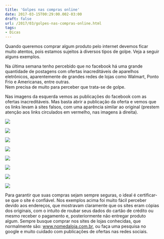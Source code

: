 ```yaml
---
title: 'Golpes nas compras online'
date: 2017-03-15T00:29:00.002-03:00
draft: false
url: /2017/03/golpes-nas-compras-online.html
tags: 
- Dicas
---
```


Quando queremos comprar algum produto pelo internet devemos ficar muito atentos, pois estamos sujeitos à diversos tipos de golpe. Veja a seguir alguns exemplos.  
  
Na última semana tenho percebido que no facebook há uma grande quantidade de postagens com ofertas inacreditáveis de aparelhos eletrônicos, aparentemente de grandes redes de lojas como Walmart, Ponto Frio e Americanas, entre outras.  
Nem precisa de muito para perceber que trata-se de golpe.

Nas imagens da esquerda vemos as publicações do facebook com as ofertas inacreditáveis. Mas basta abrir a publicação da oferta e vemos que os links levam à sites falsos, com uma aparência similar ao original (prestem atenção aos links circulados em vermelho, nas imagens à direita).

  

[![](https://4.bp.blogspot.com/-O6cSsAWYQ8w/WMgKTWGPzSI/AAAAAAAACM0/urWb2UtcHeQ8TpF_QY7LOknYBxfR1nsnACLcB/s320/Screenshot_2017-03-13-23-10-29.png)](https://4.bp.blogspot.com/-O6cSsAWYQ8w/WMgKTWGPzSI/AAAAAAAACM0/urWb2UtcHeQ8TpF_QY7LOknYBxfR1nsnACLcB/s1600/Screenshot_2017-03-13-23-10-29.png)

[![](https://3.bp.blogspot.com/-r-Ck6_PEwpI/WMgKTX9NwII/AAAAAAAACM4/e731TffXHgM5JsDDZB9I33v7BJxVfrUlACLcB/s320/Screenshot_2017-03-13-23-12-47.png)](https://3.bp.blogspot.com/-r-Ck6_PEwpI/WMgKTX9NwII/AAAAAAAACM4/e731TffXHgM5JsDDZB9I33v7BJxVfrUlACLcB/s1600/Screenshot_2017-03-13-23-12-47.png)

[![](https://1.bp.blogspot.com/-2fBfIGrxcAY/WMgKTnWM6EI/AAAAAAAACNE/krUfPZW-4H0f6Y5SFk4qJLPknA-4fazFwCLcB/s320/Screenshot_2017-03-13-23-13-32.png)](https://1.bp.blogspot.com/-2fBfIGrxcAY/WMgKTnWM6EI/AAAAAAAACNE/krUfPZW-4H0f6Y5SFk4qJLPknA-4fazFwCLcB/s1600/Screenshot_2017-03-13-23-13-32.png)

[![](https://2.bp.blogspot.com/-u0f9NpqMTDc/WMgKTqsJlLI/AAAAAAAACNA/YI4-FOwJlgcxwtYGrDIoETXHGdwoI-NvgCLcB/s320/Screenshot_2017-03-13-23-14-10.png)](https://2.bp.blogspot.com/-u0f9NpqMTDc/WMgKTqsJlLI/AAAAAAAACNA/YI4-FOwJlgcxwtYGrDIoETXHGdwoI-NvgCLcB/s1600/Screenshot_2017-03-13-23-14-10.png)

[![](https://4.bp.blogspot.com/-Dc6LCcjT6_c/WMgKSwKEqJI/AAAAAAAACMw/pLMANXI-CoIZod5b2Ycq7NpX06N-IemTACLcB/s320/Screenshot_2017-03-13-22-47-43.png)](https://4.bp.blogspot.com/-Dc6LCcjT6_c/WMgKSwKEqJI/AAAAAAAACMw/pLMANXI-CoIZod5b2Ycq7NpX06N-IemTACLcB/s1600/Screenshot_2017-03-13-22-47-43.png)

[![](https://4.bp.blogspot.com/-R-z7qOfAKx0/WMgKS0QA4JI/AAAAAAAACMs/Dw91I_542Z0Wt2bJ1-Bzpoz_KUxV5M8AACLcB/s320/Screenshot_2017-03-13-22-48-20.png)](https://4.bp.blogspot.com/-R-z7qOfAKx0/WMgKS0QA4JI/AAAAAAAACMs/Dw91I_542Z0Wt2bJ1-Bzpoz_KUxV5M8AACLcB/s1600/Screenshot_2017-03-13-22-48-20.png)

[![](https://4.bp.blogspot.com/-ATLAN6X0tzI/WMgKS5iPGII/AAAAAAAACMo/JV4qr_fY0EAeMTleoxwybO4Bfu4WUlWrwCLcB/s320/Screenshot_2017-03-13-22-54-02.png)](https://4.bp.blogspot.com/-ATLAN6X0tzI/WMgKS5iPGII/AAAAAAAACMo/JV4qr_fY0EAeMTleoxwybO4Bfu4WUlWrwCLcB/s1600/Screenshot_2017-03-13-22-54-02.png)

[![](https://2.bp.blogspot.com/--JjqwpfPua0/WMgKTQvealI/AAAAAAAACM8/dpuzGkStmkoFz8rEzxW9Z-nZ4_eVxMOcgCLcB/s320/Screenshot_2017-03-13-22-54-43.png)](https://2.bp.blogspot.com/--JjqwpfPua0/WMgKTQvealI/AAAAAAAACM8/dpuzGkStmkoFz8rEzxW9Z-nZ4_eVxMOcgCLcB/s1600/Screenshot_2017-03-13-22-54-43.png)

Para garantir que suas compras sejam sempre seguras, o ideal é certificar-se que o site é confiável. Nos exemplos acima foi muito fácil perceber devido aos endereços, que mostravam claramente que os sites eram cópias dos originais, com o intuito de roubar seus dados do cartão de crédito ou mesmo receber o pagamento e, posteriormente não entregar produto algum. Sempre busque comprar nos sites de lojas conhecidas, que normalmente são: www.nomedaloja.com.br, ou faça uma pesquisa no google e muito cuidado com publicações de ofertas nas redes sociais.